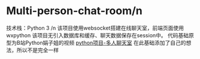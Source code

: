 # Multi-person-chat-room/n
技术栈：Python 3 /n
该项目使用websocket搭建在线聊天室，前端页面使用wxpython
该项目无引入数据库和缓存、聊天数据保存在session中。
代码基础原型为B站Python娟子姐的视频 [python项目-多人聊天室](https://www.bilibili.com/video/BV1pRq9YxEbR?spm_id_from=333.788.videopod.episodes&vd_source=94fd145a43c41c5c42a7caebabc49adb)
在此基础添加了自己的想法，所以不是完全一样
